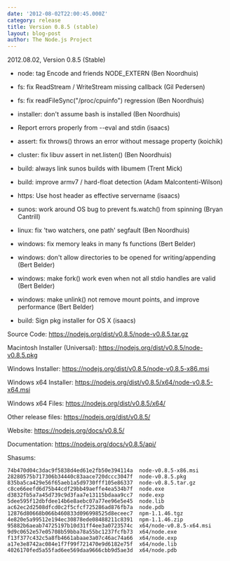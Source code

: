 ```yaml
---
date: '2012-08-02T22:00:45.000Z'
category: release
title: Version 0.8.5 (stable)
layout: blog-post
author: The Node.js Project
---
```


2012.08.02, Version 0.8.5 (Stable)

- node: tag Encode and friends NODE_EXTERN (Ben Noordhuis)

- fs: fix ReadStream / WriteStream missing callback (Gil Pedersen)

- fs: fix readFileSync("/proc/cpuinfo") regression (Ben Noordhuis)

- installer: don't assume bash is installed (Ben Noordhuis)

- Report errors properly from --eval and stdin (isaacs)

- assert: fix throws() throws an error without message property (koichik)

- cluster: fix libuv assert in net.listen() (Ben Noordhuis)

- build: always link sunos builds with libumem (Trent Mick)

- build: improve armv7 / hard-float detection (Adam Malcontenti-Wilson)

- https: Use host header as effective servername (isaacs)

- sunos: work around OS bug to prevent fs.watch() from spinning (Bryan Cantrill)

- linux: fix 'two watchers, one path' segfault (Ben Noordhuis)

- windows: fix memory leaks in many fs functions (Bert Belder)

- windows: don't allow directories to be opened for writing/appending (Bert Belder)

- windows: make fork() work even when not all stdio handles are valid (Bert Belder)

- windows: make unlink() not remove mount points, and improve performance (Bert Belder)

- build: Sign pkg installer for OS X (isaacs)

Source Code: https://nodejs.org/dist/v0.8.5/node-v0.8.5.tar.gz

Macintosh Installer (Universal): https://nodejs.org/dist/v0.8.5/node-v0.8.5.pkg

Windows Installer: https://nodejs.org/dist/v0.8.5/node-v0.8.5-x86.msi

Windows x64 Installer: https://nodejs.org/dist/v0.8.5/x64/node-v0.8.5-x64.msi

Windows x64 Files: https://nodejs.org/dist/v0.8.5/x64/

Other release files: https://nodejs.org/dist/v0.8.5/

Website: https://nodejs.org/docs/v0.8.5/

Documentation: https://nodejs.org/docs/v0.8.5/api/

Shasums:

```
74b470d04c3dac9f5838d4ed61e2fb50e394114a  node-v0.8.5-x86.msi
28280575b717306b34440c83aace720dccc3047f  node-v0.8.5.pkg
835ba5ca429e56f65aeb1a5d9730fff105e86337  node-v0.8.5.tar.gz
c8ce66eefd6d75b44cdf29bb49aeffe4ea534b7f  node.exe
d3832fb5a7a45d739c9d3faa7e13115bdaaa9cc7  node.exp
5dee595f12dbfdee14b6e8aebc07a77ee96e5e45  node.lib
ac62ec2d2508dfcd0c2f5cfcf725286ad876fb7a  node.pdb
12876d80668b066b460833d096998525d8eceec7  npm-1.1.46.tgz
4e820e5a99512e194ec30878ede08488211c8391  npm-1.1.46.zip
95882b6aeab74725197b10d31ff4ee3a0723574c  x64/node-v0.8.5-x64.msi
9d9c0652e57e05708b59bba78a55bc1237fcfb73  x64/node.exe
f13f377c432c5a8fb4661abaae3a07c46ac74a66  x64/node.exp
a17e3e8742ac084e1f7f99f721470e9d6182e75f  x64/node.lib
4026170fed5a55fad6ee569daa9666cbb9d5ae3d  x64/node.pdb
```
